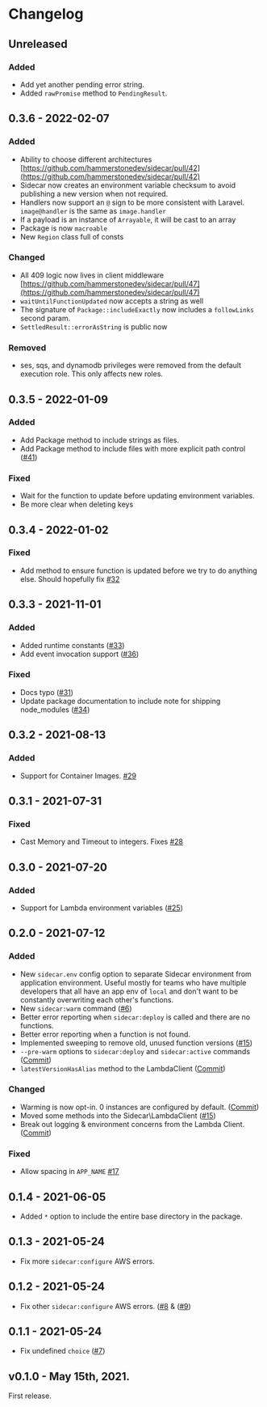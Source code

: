 # Changelog
## Unreleased 

### Added

- Add yet another pending error string.
- Added `rawPromise` method to `PendingResult`.

## 0.3.6 - 2022-02-07

### Added 
- Ability to choose different architectures [https://github.com/hammerstonedev/sidecar/pull/42](https://github.com/hammerstonedev/sidecar/pull/42)
- Sidecar now creates an environment variable checksum to avoid publishing a new version when not required.
- Handlers now support an `@` sign to be more consistent with Laravel. `image@handler` is the same as `image.handler`
- If a payload is an instance of `Arrayable`, it will be cast to an array
- Package is now `macroable`
- New `Region` class full of consts

### Changed
- All 409 logic now lives in client middleware [https://github.com/hammerstonedev/sidecar/pull/47](https://github.com/hammerstonedev/sidecar/pull/47)
- `waitUntilFunctionUpdated` now accepts a string as well
- The signature of `Package::includeExactly` now includes a `followLinks` second param.
- `SettledResult::errorAsString` is public now 

### Removed
- ses, sqs, and dynamodb privileges were removed from the default execution role. This only affects new roles.

## 0.3.5 - 2022-01-09

### Added

- Add Package method to include strings as files.
- Add Package method to include files with more explicit path control ([#41](https://github.com/hammerstonedev/sidecar/pull/41))

### Fixed

- Wait for the function to update before updating environment variables.
- Be more clear when deleting keys

## 0.3.4 - 2022-01-02

### Fixed

- Add method to ensure function is updated before we try to do anything else. Should hopefully fix [#32](https://github.com/hammerstonedev/sidecar/issues/32)  


## 0.3.3 - 2021-11-01

### Added
- Added runtime constants ([#33](https://github.com/hammerstonedev/sidecar/pull/33))
- Add event invocation support ([#36](https://github.com/hammerstonedev/sidecar/pull/36))
 
### Fixed
- Docs typo ([#31](https://github.com/hammerstonedev/sidecar/pull/31)) 
- Update package documentation to include note for shipping node_modules ([#34](https://github.com/hammerstonedev/sidecar/pull/34))

## 0.3.2 - 2021-08-13

### Added
- Support for Container Images. [#29](https://github.com/hammerstonedev/sidecar/pull/29)

## 0.3.1 - 2021-07-31

### Fixed
- Cast Memory and Timeout to integers. Fixes [#28](https://github.com/hammerstonedev/sidecar/issues/28)

## 0.3.0 - 2021-07-20

### Added
- Support for Lambda environment variables ([#25](https://github.com/hammerstonedev/sidecar/pull/25))

## 0.2.0 - 2021-07-12 

### Added
- New `sidecar.env` config option to separate Sidecar environment from application environment. Useful mostly for teams who have multiple developers that all have an app env of `local` and don't want to be constantly overwriting each other's functions.
- New `sidecar:warm` command ([#6](https://github.com/hammerstonedev/sidecar/pull/6))
- Better error reporting when `sidecar:deploy` is called and there are no functions.
- Better error reporting when a function is not found. 
- Implemented sweeping to remove old, unused function versions ([#15](https://github.com/hammerstonedev/sidecar/pull/15))
- `--pre-warm` options to `sidecar:deploy` and `sidecar:active` commands ([Commit](https://github.com/hammerstonedev/sidecar/commit/4794e6d4bfc5ddb4976c4686939ca1ee0c0ae979))
- `latestVersionHasAlias` method to the LambdaClient ([Commit](https://github.com/hammerstonedev/sidecar/commit/a54f4e59aef9bfeac57ced7fb50b0c25ff268ab9))

### Changed
- Warming is now opt-in. 0 instances are configured by default. ([Commit](https://github.com/hammerstonedev/sidecar/commit/ba53467368bcb253034fdbae7726fb0916b28de2))
- Moved some methods into the Sidecar\LambdaClient ([#15](https://github.com/hammerstonedev/sidecar/pull/15))
- Break out logging & environment concerns from the Lambda Client. ([Commit](https://github.com/hammerstonedev/sidecar/commit/20e368c9773c4aae2262021c7682cf72737af270))

### Fixed
- Allow spacing in `APP_NAME` [#17](https://github.com/hammerstonedev/sidecar/pull/17)  

## 0.1.4 - 2021-06-05

- Added `*` option to include the entire base directory in the package. 

## 0.1.3 - 2021-05-24

- Fix more `sidecar:configure` AWS errors.

## 0.1.2 - 2021-05-24

- Fix other `sidecar:configure` AWS errors. ([#8](https://github.com/hammerstonedev/sidecar/issues/8) & ([#9](https://github.com/hammerstonedev/sidecar/issues/9))

## 0.1.1 - 2021-05-24

- Fix undefined `choice` ([#7](https://github.com/hammerstonedev/sidecar/issues/7))

##  v0.1.0 - May 15th, 2021.

First release.